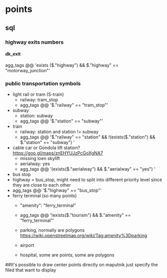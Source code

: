 # points

## sql 

### highway exits numbers

#### dk_exit

  agg_tags @@ 'exists ($."highway") && $."highway" == "motorway_junction"' 

###  public transportation symbols

  
  
- light rail or tram (S-train)
   - railway: tram_stop
   - agg_tags @@ '$."railway" == "tram_stop"'
 - subway
   - station: subway
   - agg_tags @@ '$."station" == "subway"'
 - train
   - railway: station and station != subway
   - agg_tags @@ '$."railway" == "station" && !(exists($."station") && $."station" == "subway") '
-  cable car or Gondola lift station? https://goo.gl/maps/znEHYUJzPcGoXgNA7
   -  missing loen skylift
   -  aerialway: yes
   -  agg_tags @@ '(exists($."aerialway") && $."aerialway" == "yes") '
 - bus stop
  - highway = bus_stop, might need to split into different priority level since they are close to each other
  - agg_tags @@ '$."highway" == "bus_stop"'
- ferry terminal (so many points)
  -  "amenity": "ferry_terminal"
  -  agg_tags @@ '!exists($."tourism") && $."amenity" == "ferry_terminal"'

    - parking, normally are polygons
    https://wiki.openstreetmap.org/wiki/Tag:amenity%3Dparking
     - airport

  - hospital, some are points, some are polygons


##It's possible to draw center points directly on maputnik
  just specify the filed that want to display




